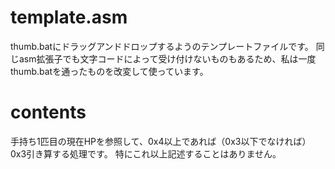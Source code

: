 # template.asm

thumb.batにドラッグアンドドロップするようのテンプレートファイルです。
同じasm拡張子でも文字コードによって受け付けないものもあるため、私は一度thumb.batを通ったものを改変して使っています。

# contents

手持ち1匹目の現在HPを参照して、0x4以上であれば（0x3以下でなければ）0x3引き算する処理です。
特にこれ以上記述することはありません。
